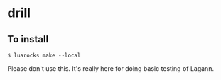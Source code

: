 drill
=====

To install
----------

```console
$ luarocks make --local
```

Please don't use this. It's really here for doing basic testing of Lagann.
